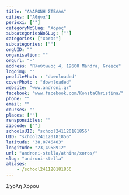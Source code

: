 ```yaml
---
title: "ΑΝΔΡΩΝΗ ΣΤΕΛΛΑ"
cities: ["Αθήνα"]
perioxi: [""]
categoryNoSLug: "Χορός"
subcategoriesNoSLug: [""]
categories: ["xoros"]
subcategories: [""]
orgUID: ""
organisation: ""
orgurl: "-"
address: "Πλούτωνος 4, 19600 Mándra, Greece"
logoimg: ""
profilePhoto : "downloaded"
coverPhoto : "downloaded"
website: "www.androni.gr"
facebook: "www.facebook.com/KonstaChristina/"
phone: ""
email: ""
courses: ""
places: [""]
rensponsibles: ""
zipcode: [""]
schoolsUID: "school241120181856"
UID: "school241120181856"
latitude: "38,0746403"
longitude: "23,4958912"
url: "androni-stella/athina/xoros/"
slug: "androni-stella"
aliases:
    - /school241120181856
---
```



Σχολη Χορου

